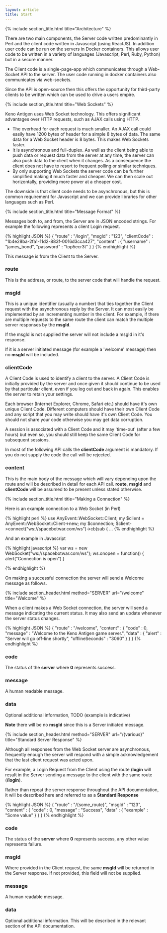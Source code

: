 ```yaml
---
layout: article
title: Start
---
```



{% include section_title.html title="Architecture" %}

There are two main components, the Server code written predominantly in Perl
and the client code written in Javascript (using ReactJS). In addition user
code can be run on the servers in Docker containers. This allows user code
to be written in a variety of languages (Javascript, Perl, Ruby, Python)
but in a secure manner.

The Client code is a single-page-app which communicates through a Web-Socket
API to the server. The user code running in docker containers also
communicates via web-sockets.

Since the API is open-source then this offers the opportunity for third-party
clients to be written which can be used to drive a users empire.


{% include section_title.html title="Web Sockets" %}

Keno Antigen uses Web Socket technology. This offers significant
advantages over HTTP requests, such as AJAX calls using HTTP.

  * The overhead for each request is much smaller. An AJAX call could easily 
have 1200 bytes of header for a simple 8 bytes of data. The same data for a 
Web Socket header is 8 bytes. This makes Web Sockets faster.
  * It is asynchronous and full-duplex. As well as the client being able to
push data or request data from the server at any time, the server can also push
data to the client when it changes. As a consequence the client does not have
to resort to frequent polling or similar techniques.
  * By only supporting Web Sockets the server code can be further simplified
making it much faster and cheaper. We can then scale out horizontally,
providing more power at a cheaper cost.

The downside is that client code needs to be asynchronous, but this is common
requirement for Javascript and we can provide libraries for other languages 
such as Perl.


{% include section_title.html title="Message Format" %}

Messages both to, and from, the Server are in JSON encoded strings. For
example the following represents a client Login request.

{% highlight JSON %}
{
  "route"       : "/login",
  "msgId"       : "123",
  "clientCode"  : "1b4e28ba-2fa1-11d2-883f-0016d3cca427",
  "content" : {
    "username"      : "james_bond",
    "password"      : "top5ecr3t"
  }
}
{% endhighlight %}

This message is from the Client to the Server.

### route

This is the address, or route, to the server code that will handle the 
request.

### msgId

This is a unique identifier (usually a number) that ties together the Client
request with the asynchronous reply by the Server. It can most easily be
implemented by an incrementing number in the client. For example, if there
are multiple requests to the same route the client can match the multiple
server responses by the **msgId**.

If the msgId is not supplied the server will not include a msgId in it's response.

If it is a server initiated message (for example a 'welcome' message) then
no **msgId** will be included.

### clientCode

A Client Code is used to identify a client to the server. A Client Code is initially 
provided by the server and once given it should continue to be used by that
particular client, even if you log out and back in again. This enables the 
server to retain your settings.

Each browser (Internet Explorer, Chrome, Safari etc.) should have it's own unique
Client Code. Different computers should have their own Client Code and any script
that you may write should have it's own Client Code. You should not share your 
code otherwise you may get data corruption.

A session is associated with a Client Code and it may 'time-out' (after a few 
hours) but even so, you should still keep the same Client Code for subsequent 
sessions.

In most of the following API calls the **clientCode** argument is mandatory.
If you do not supply the code the call will be rejected.

<h3>content</h3>

This is the main body of the message which will vary depending upon the route
and will be described in detail for each API call. **route**, **msgId**
and **clientCode** will be assumed to be present unless stated otherwise.



{% include section_title.html title="Making a Connection" %}

Here is an example connection to a Web Socket (in Perl)

{% highlight perl %}
use AnyEvent::WebSocket::Client;
my $client = AnyEvent::WebSocket::Client->new;
my $connection;
$client->connect("ws://spacebotwar.com/ws")->cb(sub {
   ...
{% endhighlight %}

And an example in Javascript

{% highlight javascript %}
var ws = new WebSocket("ws://spacebotwar.com/ws");
ws.onopen = function() {
  alert("Connection is open")
}

{% endhighlight %}

On making a successful connection the server will send a Welcome message as follows.




{% include section_header.html method="SERVER" url="/welcome" title="Welcome" %}

When a client makes a Web Socket connection, the server will send a message indicating the
current status. It may also send an update whenever the server status changes.

{% highlight JSON %}
{
  "route"       : "/welcome",
  "content" : {
    "code"        : 0,
    "message"     : "Welcome to the Keno Antigen game server.",
    "data"        : {
      "alert"           : "Server will go off-line shortly",
      "offlineSeconds"  : "3060"
    }
  }
}
{% endhighlight %}

### code

The status of the **server** where **0** represents success.

### message

A human readable message.

### data

Optional additional information, TODO (example is indicative)

**Note** there will be no **msgId** since this is a Server initiated message.



{% include section_header.html method="SERVER" url="/{various}" title="Standard Server Response" %}

Although all responses from the Web Socket server are asynchronous, frequently enough
the server will respond with a simple acknowledgement that the last client request
was acted upon.

For example, a Login Request from the Client using the route **/login** will result in
the Server sending a message to the client with the same route (**/login**).

Rather than repeat the server response throughout the API documentation, it will be
described here and referred to as a **Standard Response**

{% highlight JSON %}
{
  "route"       : "/{some_route}",
  "msgId"       : "123",
  "content"     : {
    "code"          : 0,
    "message"       : "Success",
    "data"          : {
      "example"       : "Some value"
    }
  }
}
{% endhighlight %}

### code

The status of the **server** where **0** represents success, any other value represents failure.

### msgId

Where provided in the Client request, the same **msgId** will be returned in the Server response.
If not provided, this field will not be supplied.

### message

A human readable message.

### data

Optional additional information. This will be described in the relevant section of the API
documentation.


